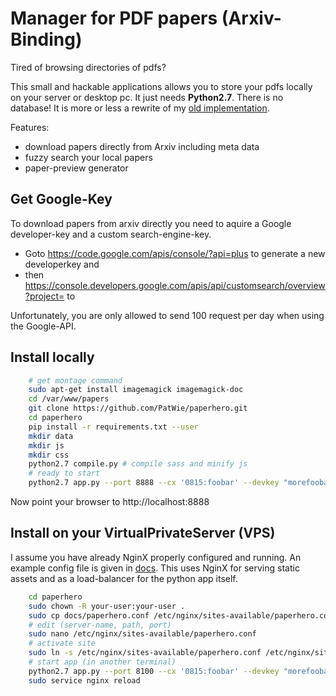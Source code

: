 # Manager for PDF papers (Arxiv-Binding)

Tired of browsing directories of pdfs?

This small and hackable applications allows you to store your pdfs locally on your server or desktop pc. It just needs **Python2.7**. There is no database! It is more or less a rewrite of my [old implementation](https://github.com/PatWie/papershelf).

Features:
- download papers directly from Arxiv including meta data
- fuzzy search your local papers
- paper-preview generator

## Get Google-Key
To download papers from arxiv directly you need to aquire a Google developer-key and a custom search-engine-key.

- Goto https://code.google.com/apis/console/?api=plus to generate a new developerkey and 
- then https://console.developers.google.com/apis/api/customsearch/overview?project=<your-project-id> to 

Unfortunately, you are only allowed to send 100 request per day when using the Google-API.

## Install locally
````bash
    # get montage command
    sudo apt-get install imagemagick imagemagick-doc 
    cd /var/www/papers
    git clone https://github.com/PatWie/paperhero.git
    cd paperhero
    pip install -r requirements.txt --user
    mkdir data
    mkdir js
    mkdir css
    python2.7 compile.py # compile sass and minify js
    # ready to start
    python2.7 app.py --port 8888 --cx '0815:foobar' --devkey "morefoobar"
````

Now point your browser to http://localhost:8888

## Install on your VirtualPrivateServer (VPS)

I assume you have already NginX properly configured and running. An example config file is given in [docs](docs). This uses NginX for serving static assets and as a load-balancer for the python app itself.
````bash
    cd paperhero 
    sudo chown -R your-user:your-user .
    sudo cp docs/paperhero.conf /etc/nginx/sites-available/paperhero.conf
    # edit (server-name, path, port)
    sudo nano /etc/nginx/sites-available/paperhero.conf
    # activate site
    sudo ln -s /etc/nginx/sites-available/paperhero.conf /etc/nginx/sites-enabled/
    # start app (in another terminal)
    python2.7 app.py --port 8100 --cx '0815:foobar' --devkey "morefoobar"&
    sudo service nginx reload
````



